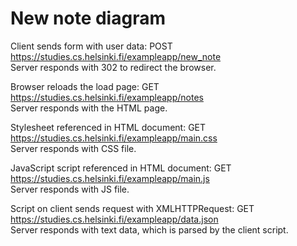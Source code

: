 # New note diagram

Client sends form with user data: POST <https://studies.cs.helsinki.fi/exampleapp/new_note>  
Server responds with 302 to redirect the browser.

Browser reloads the load page: GET <https://studies.cs.helsinki.fi/exampleapp/notes>  
Server responds with the HTML page.

Stylesheet referenced in HTML document: GET <https://studies.cs.helsinki.fi/exampleapp/main.css>  
Server responds with CSS file.

JavaScript script referenced in HTML document: GET <https://studies.cs.helsinki.fi/exampleapp/main.js>  
Server responds with JS file.

Script on client sends request with XMLHTTPRequest: GET <https://studies.cs.helsinki.fi/exampleapp/data.json>  
Server responds with text data, which is parsed by the client script.
